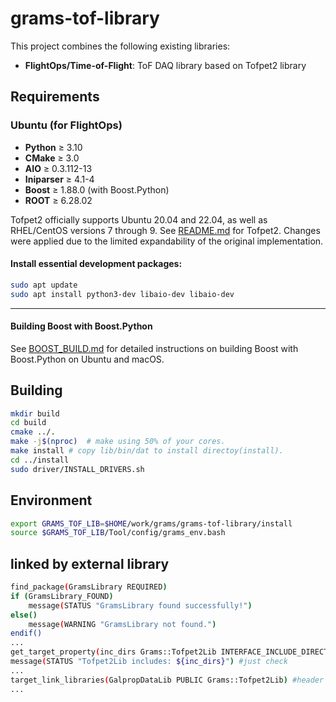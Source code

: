 # grams-tof-library

This project combines the following existing libraries:
- **FlightOps/Time-of-Flight**: ToF DAQ library based on Tofpet2 library

## Requirements
### Ubuntu (for FlightOps)
- **Python** ≥ 3.10  
- **CMake** ≥ 3.0
- **AIO** ≥ 0.3.112-13
- **Iniparser** ≥ 4.1-4
- **Boost** ≥ 1.88.0 (with Boost.Python)
- **ROOT** ≥ 6.28.02

Tofpet2 officially supports Ubuntu 20.04 and 22.04, as well as RHEL/CentOS versions 7 through 9.
See [README.md](FlightOps/Time-of-Flight/external/sw_daq_tofpet2-2025.01.24/README.md) for Tofpet2. Changes were applied due to the limited expandability of the original implementation.

#### Install essential development packages:
```bash
sudo apt update
sudo apt install python3-dev libaio-dev libaio-dev
```
---

#### Building Boost with Boost.Python
See [BOOST_BUILD.md](FlightOps/Documents/BOOST_BUILD.md) for detailed instructions on building Boost with Boost.Python on Ubuntu and macOS.

## Building 
```bash
mkdir build
cd build
cmake ../.
make -j$(nproc)  # make using 50% of your cores.
make install # copy lib/bin/dat to install directoy(install).
cd ../install
sudo driver/INSTALL_DRIVERS.sh
```

## Environment
```bash
export GRAMS_TOF_LIB=$HOME/work/grams/grams-tof-library/install
source $GRAMS_TOF_LIB/Tool/config/grams_env.bash
```

## linked by external library
```bash
find_package(GramsLibrary REQUIRED)
if (GramsLibrary_FOUND)
    message(STATUS "GramsLibrary found successfully!")
else()
    message(WARNING "GramsLibrary not found.")
endif()
...
get_target_property(inc_dirs Grams::Tofpet2Lib INTERFACE_INCLUDE_DIRECTORIES)
message(STATUS "Tofpet2Lib includes: ${inc_dirs}") #just check
...
target_link_libraries(GalpropDataLib PUBLIC Grams::Tofpet2Lib) #header dir is automatically loaded
...
```

